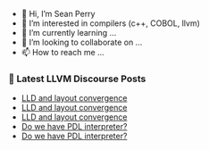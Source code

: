- 👋 Hi, I’m Sean Perry
- 👀 I’m interested in compilers (c++, COBOL, llvm)
- 🌱 I’m currently learning ...
- 💞️ I’m looking to collaborate on ...
- 📫 How to reach me ...

<!---
s66perry/s66perry is a ✨ special ✨ repository because its `README.md` (this file) appears on your GitHub profile.
You can click the Preview link to take a look at your changes.
--->
### 📕 Latest LLVM Discourse Posts

<!-- DISCOURSE-LLVM:START -->
- [LLD and layout convergence](https://discourse.llvm.org/t/lld-and-layout-convergence/79232#post_6)
- [LLD and layout convergence](https://discourse.llvm.org/t/lld-and-layout-convergence/79232#post_5)
- [LLD and layout convergence](https://discourse.llvm.org/t/lld-and-layout-convergence/79232#post_4)
- [Do we have PDL interpreter?](https://discourse.llvm.org/t/do-we-have-pdl-interpreter/79255#post_5)
- [Do we have PDL interpreter?](https://discourse.llvm.org/t/do-we-have-pdl-interpreter/79255#post_4)
<!-- DISCOURSE-LLVM:END -->
